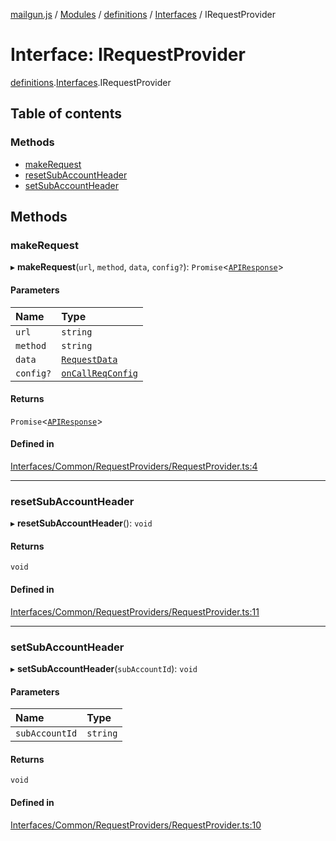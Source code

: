 [mailgun.js](../README.md) / [Modules](../modules.md) / [definitions](../modules/definitions.md) / [Interfaces](../modules/definitions.Interfaces.md) / IRequestProvider

# Interface: IRequestProvider

[definitions](../modules/definitions.md).[Interfaces](../modules/definitions.Interfaces.md).IRequestProvider

## Table of contents

### Methods

- [makeRequest](definitions.Interfaces.IRequestProvider.md#makerequest)
- [resetSubAccountHeader](definitions.Interfaces.IRequestProvider.md#resetsubaccountheader)
- [setSubAccountHeader](definitions.Interfaces.IRequestProvider.md#setsubaccountheader)

## Methods

### makeRequest

▸ **makeRequest**(`url`, `method`, `data`, `config?`): `Promise`\<[`APIResponse`](../modules/definitions.md#apiresponse)\>

#### Parameters

| Name | Type |
| :------ | :------ |
| `url` | `string` |
| `method` | `string` |
| `data` | [`RequestData`](../modules/definitions.md#requestdata) |
| `config?` | [`onCallReqConfig`](../modules/definitions.md#oncallreqconfig) |

#### Returns

`Promise`\<[`APIResponse`](../modules/definitions.md#apiresponse)\>

#### Defined in

[Interfaces/Common/RequestProviders/RequestProvider.ts:4](https://github.com/mailgun/mailgun.js/blob/73cbc82/lib/Interfaces/Common/RequestProviders/RequestProvider.ts#L4)

___

### resetSubAccountHeader

▸ **resetSubAccountHeader**(): `void`

#### Returns

`void`

#### Defined in

[Interfaces/Common/RequestProviders/RequestProvider.ts:11](https://github.com/mailgun/mailgun.js/blob/73cbc82/lib/Interfaces/Common/RequestProviders/RequestProvider.ts#L11)

___

### setSubAccountHeader

▸ **setSubAccountHeader**(`subAccountId`): `void`

#### Parameters

| Name | Type |
| :------ | :------ |
| `subAccountId` | `string` |

#### Returns

`void`

#### Defined in

[Interfaces/Common/RequestProviders/RequestProvider.ts:10](https://github.com/mailgun/mailgun.js/blob/73cbc82/lib/Interfaces/Common/RequestProviders/RequestProvider.ts#L10)
